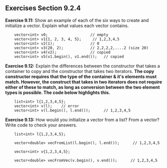 ## Exercises Section 9.2.4
**Exercise 9.11:** Show an example of each of the six ways to create and
initialize a vector. Explain what values each vector contains.
````
    vector<int> v0;                   // empty
    vector<int> v1{1, 2, 3, 4, 5};     // 1,2,3,4,5
    vector<int> v2(1);                // 0
    vector<int> v3(20, 2);            // 2,2,2,2,....2 (size 20)
    vector<int> v4(v2);               // copied
    vector<int> v5(v1.begin(), v1.end());   // copied
````

**Exercise 9.12:** Explain the differences between the constructor that takes a
container to copy and the constructor that takes two iterators.
**The copy constructor requires that the type of the container & it's elements must match. However, the construct that 
takes in two iterators does not require either of these to match, as long as conversion between the two element types is 
possible. The code below highlights this.**

````
    list<int> l{1,2,3,4,5};
    vector<int> v(l);    // error
    vector<int> v(l.begin(), l.end());      // 1,2,3,4,5
````

**Exercise 9.13:** How would you initialize a vector<double> from a
list<int>? From a vector<int>? Write code to check your answers.
````
    list<int> l{1,2,3,4,5};
    
    vector<double> vecFromList(l.begin(), l.end());      // 1,2,3,4,5
    
    vector<int> v{1,2,3,4,5};
    
    vector<double> vecFromVec(v.begin(), v.end());      // 1,2,3,4,5
````
